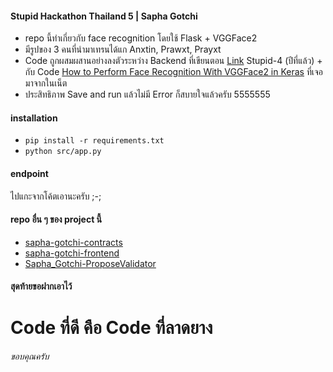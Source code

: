 #### Stupid Hackathon Thailand 5 | Sapha Gotchi

-   repo นี้ทำเกี่ยวกับ face recognition โดยใช้ Flask + VGGFace2
-   มีรูปของ 3 คนที่นำมาเทรนได้แก Anxtin, Prawxt, Prayxt
-   Code ถูกผสมผสานอย่างลงตัวระหว่าง Backend ที่เขียนตอน [Link](https://github.com/nonkung51/tuud-hub/blob/master/backend/app.py) Stupid-4 (ปีที่แล้ว) + กับ Code [How to Perform Face Recognition With VGGFace2 in Keras](https://machinelearningmastery.com/how-to-perform-face-recognition-with-vggface2-convolutional-neural-network-in-keras/) ที่เจอมาจากในเน็ต
-   ประสิทธิภาพ Save and run แล้วไม่มี Error ก็สบายใจแล้วครับ 5555555

#### installation

-   `pip install -r requirements.txt`
-   `python src/app.py`

#### endpoint

ไปแกะจากโค้ตเอานะครับ ;-;

#### repo อื่น ๆ ของ project นี้

-   [sapha-gotchi-contracts](https://github.com/nonkung51/sapha-gotchi-contracts)
-   [sapha-gotchi-frontend](https://github.com/MrNithi/sapha-gotchi-frontend)
-   [Sapha_Gotchi-ProposeValidator](https://github.com/Phukphoom/Sapha_Gotchi-ProposeValidator)

#### สุดท้ายขอฝากเอาไว้

# Code ที่ดี คือ Code ที่ลาดยาง

###### ขอบคุณครับ
